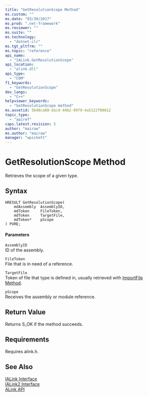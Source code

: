 ```yaml
---
title: "GetResolutionScope Method"
ms.custom: ""
ms.date: "03/30/2017"
ms.prod: ".net-framework"
ms.reviewer: ""
ms.suite: ""
ms.technology: 
  - "dotnet-clr"
ms.tgt_pltfrm: ""
ms.topic: "reference"
api_name: 
  - "IALink.GetResolutionScope"
api_location: 
  - "alink.dll"
api_type: 
  - "COM"
f1_keywords: 
  - "GetResolutionScope"
dev_langs: 
  - "C++"
helpviewer_keywords: 
  - "GetResolutionScope method"
ms.assetid: 5b48ca60-dacd-44b2-9979-4a5122f00812
topic_type: 
  - "apiref"
caps.latest.revision: 5
author: "mairaw"
ms.author: "mairaw"
manager: "wpickett"
---
```

# GetResolutionScope Method
Retrieves the scope of a given type.  
  
## Syntax  
  
```  
HRESULT GetResolutionScope(  
    mdAssembly  AssemblyID,  
    mdToken     FileToken,  
    mdToken     TargetFile,  
    mdToken*    pScope  
) PURE;  
```  
  
#### Parameters  
 `AssemblyID`  
 ID of the assembly.  
  
 `FileToken`  
 File that is in need of a reference.  
  
 `TargetFile`  
 Token of file that type is defined in, usually retrieved with [ImportFile Method](../../../../docs/framework/unmanaged-api/alink/importfile-method.md).  
  
 `pScope`  
 Receives the assembly or module reference.  
  
## Return Value  
 Returns S_OK if the method succeeds.  
  
## Requirements  
 Requires alink.h.  
  
## See Also  
 [IALink Interface](../../../../docs/framework/unmanaged-api/alink/ialink-interface.md)   
 [IALink2 Interface](../../../../docs/framework/unmanaged-api/alink/ialink2-interface.md)   
 [ALink API](../../../../docs/framework/unmanaged-api/alink/index.md)
